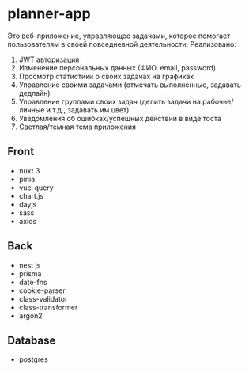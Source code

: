 # planner-app

Это веб-приложение, управляющее задачами, которое помогает пользователям в своей повседневной деятельности. Реализовано:

1. JWT авторизация
2. Изменение персональных данных (ФИО, email, password)
3. Просмотр статистики о своих задачах на графиках
4. Управление своими задачами (отмечать выполненные, задавать дедлайн)
5. Управление группами своих задач (делить задачи на рабочие/личные и т.д., задавать им цвет)
6. Уведомления об ошибках/успешных действий в виде тоста 
7. Светлая/темная тема приложения

## Front

- nuxt 3
- pinia
- vue-query
- chart.js
- dayjs
- sass
- axios

## Back

- nest js
- prisma
- date-fns
- cookie-parser
- class-validator
- class-transformer
- argon2

## Database

- postgres
